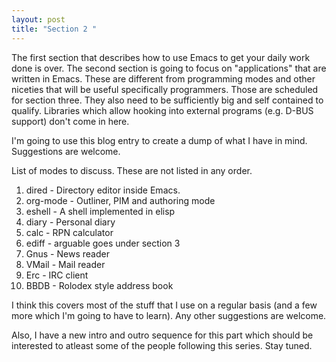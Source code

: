 ```yaml
---
layout: post
title: "Section 2 "
---
```


The first section that describes how to use Emacs to get your daily work done is over. The second section is going to focus on "applications" that are written in Emacs. These are different from programming modes and other niceties that will be useful specifically programmers. Those are scheduled for section three. They also need to be sufficiently big and self contained to qualify. Libraries which allow hooking into external programs (e.g. D-BUS support) don't come in here. 

I'm going to use this blog entry to create a dump of what I have in mind. Suggestions are welcome. 

List of modes to discuss. These are not listed in any order. 

1. dired - Directory editor inside Emacs. 
1. org-mode - Outliner, PIM and authoring mode
1. eshell - A shell implemented in elisp
1. diary - Personal diary
1. calc - RPN calculator
1. ediff - arguable goes under section 3
1. Gnus - News reader
1. VMail - Mail reader
1. Erc - IRC client
1. BBDB - Rolodex style address book

I think this covers most of the stuff that I use on a regular basis (and a few more which I'm going to have to learn). Any other suggestions are welcome. 

Also, I have a new intro and outro sequence for this part which should be interested to atleast some of the people following this series. Stay tuned. 
